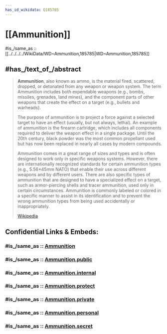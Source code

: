 ```yaml
---
has_id_wikidata: Q185785
---
```


# [[Ammunition]] 

#is_/same_as :: [[../../../../WikiData/WD~Ammunition,185785|WD~Ammunition,185785]] 

## #has_/text_of_/abstract 

> **Ammunition**, also known as ammo, is the material fired, scattered, dropped, or detonated from any weapon or weapon system. The term Ammunition includes both expendable weapons (e.g., bombs, missiles, grenades, land mines), and the component parts of other weapons that create the effect on a target (e.g., bullets and warheads).
>
> The purpose of ammunition is to project a force against a selected target to have an effect (usually, but not always, lethal). An example of ammunition is the firearm cartridge, which includes all components required to deliver the weapon effect in a single package. Until the 20th century, black powder was the most common propellant used but has now been replaced in nearly all cases by modern compounds.
>
> Ammunition comes in a great range of sizes and types and is often designed to work only in specific weapons systems. However, there are internationally recognized standards for certain ammunition types (e.g., 5.56×45mm NATO) that enable their use across different weapons and by different users. There are also specific types of ammunition that are designed to have a specialized effect on a target, such as armor-piercing shells and tracer ammunition, used only in certain circumstances. Ammunition is commonly labeled or colored in a specific manner to assist in its identification and to prevent the wrong ammunition types from being used accidentally or inappropriately.
>
> [Wikipedia](https://en.wikipedia.org/wiki/Ammunition) 


## Confidential Links & Embeds: 

### #is_/same_as :: [Ammunition](/_Standards/Society/Military/Military_Engineering/Weapon/Ammunition.md) 

### #is_/same_as :: [Ammunition.public](/_public/Society/Military/Military_Engineering/Weapon/Ammunition.public.md) 

### #is_/same_as :: [Ammunition.internal](/_internal/Society/Military/Military_Engineering/Weapon/Ammunition.internal.md) 

### #is_/same_as :: [Ammunition.protect](/_protect/Society/Military/Military_Engineering/Weapon/Ammunition.protect.md) 

### #is_/same_as :: [Ammunition.private](/_private/Society/Military/Military_Engineering/Weapon/Ammunition.private.md) 

### #is_/same_as :: [Ammunition.personal](/_personal/Society/Military/Military_Engineering/Weapon/Ammunition.personal.md) 

### #is_/same_as :: [Ammunition.secret](/_secret/Society/Military/Military_Engineering/Weapon/Ammunition.secret.md)

